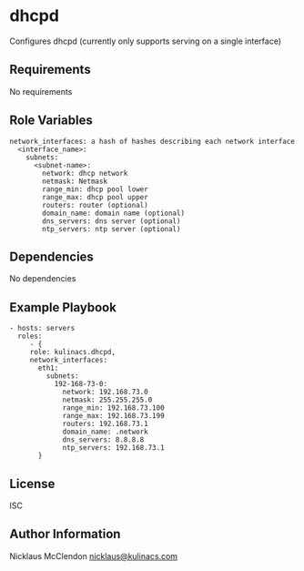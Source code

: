 dhcpd
=====

Configures dhcpd (currently only supports serving on a single interface)

Requirements
------------

No requirements

Role Variables
--------------

	network_interfaces: a hash of hashes describing each network interface
	  <interface_name>: 
        subnets:
          <subnet-name>: 
            network: dhcp network
			netmask: Netmask
			range_min: dhcp pool lower
			range_max: dhcp pool upper
			routers: router (optional)
			domain_name: domain name (optional)
			dns_servers: dns server (optional)
			ntp_servers: ntp server (optional)


	
Dependencies
------------

No dependencies

Example Playbook
----------------

    - hosts: servers
      roles:
         - { 
		 role: kulinacs.dhcpd,
		 network_interfaces:
           eth1:
		     subnets:
		       192-168-73-0:
			     network: 192.168.73.0
				 netmask: 255.255.255.0
				 range_min: 192.168.73.100
				 range_max: 192.168.73.199
				 routers: 192.168.73.1
				 domain_name: .network
				 dns_servers: 8.8.8.8
				 ntp_servers: 192.168.73.1
		   }

License
-------

ISC

Author Information
------------------

Nicklaus McClendon <nicklaus@kulinacs.com>
